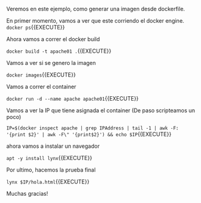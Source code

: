 Veremos en este ejemplo, como generar una imagen desde dockerfile.

En primer momento, vamos a ver que este corriendo el docker engine.
`docker ps`{{EXECUTE}}

Ahora vamos a correr el docker build

`docker build -t apache01 .`{{EXECUTE}}

Vamos a ver si se genero la imagen

`docker images`{{EXECUTE}}

Vamos a correr el container

`docker run -d --name apache apache01`{{EXECUTE}}

Vamos a ver la IP que tiene asignada el container (De paso scripteamos un poco)

`IP=$(docker inspect apache | grep IPAddress | tail -1 | awk -F: '{print $2}' | awk -F\" '{print$2}') && echo $IP`{{EXECUTE}}

ahora vamos a instalar un navegador

`apt -y install lynx`{{EXECUTE}} 

Por ultimo, hacemos la prueba final

`lynx $IP/hola.html`{{EXECUTE}}


Muchas gracias!











